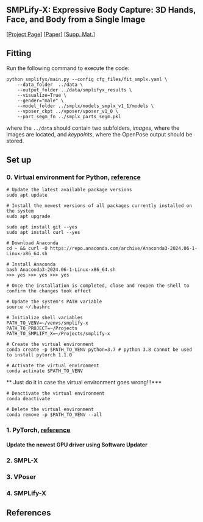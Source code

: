 ## SMPLify-X: Expressive Body Capture: 3D Hands, Face, and Body from a Single Image

[[Project Page](https://smpl-x.is.tue.mpg.de/)] 
[[Paper](https://ps.is.tuebingen.mpg.de/uploads_file/attachment/attachment/497/SMPL-X.pdf)]
[[Supp. Mat.](https://ps.is.tuebingen.mpg.de/uploads_file/attachment/attachment/498/SMPL-X-supp.pdf)]

## Fitting

Run the following command to execute the code:
```Shell
python smplifyx/main.py --config cfg_files/fit_smplx.yaml \
    --data_folder  ../data \
    --output_folder ../data/smplifyx_results \
    --visualize=True \
    --gender="male" \
    --model_folder ../smplx/models_smplx_v1_1/models \
    --vposer_ckpt ../vposer/vposer_v1_0 \
    --part_segm_fn ../smplx_parts_segm.pkl
```
where the `../data` should contain two subfolders, *images*, where the images are located, and *keypoints*, where the OpenPose output should be stored.

## Set up 

### 0. Virtual environment for Python, [reference](https://phoenixnap.com/kb/install-anaconda-ubuntu)
```Shell
# Update the latest available package versions
sudo apt update

# Install the newest versions of all packages currently installed on the system
sudo apt upgrade

sudo apt install git --yes
sudo apt install curl --yes
```

```Shell
# Download Anaconda
cd ~ && curl -O https://repo.anaconda.com/archive/Anaconda3-2024.06-1-Linux-x86_64.sh
```

```Shell
# Install Anaconda
bash Anaconda3-2024.06-1-Linux-x86_64.sh
>>> yes >>> yes >>> yes
```

```Shell
# Once the installation is completed, close and reopen the shell to confirm the changes took effect

# Update the system's PATH variable
source ~/.bashrc
```

```Shell
# Initialize shell variables
PATH_TO_VENV=~/venvs/smplify-x
PATH_TO_PROJECT=~/Projects
PATH_TO_SMPLIFY_X=~/Projects/smplify-x
```

```Shell
# Create the virtual environment
conda create -p $PATH_TO_VENV python=3.7 # python 3.8 cannot be used to install pytorch 1.1.0

# Activate the virtual environment
conda activate $PATH_TO_VENV
```

** Just do it in case the virtual environment goes wrong!!!***
```Shell
# Deactivate the virtual environment
conda deactivate

# Delete the virtual environment
conda remove -p $PATH_TO_VENV --all
```

### 1. PyTorch, [reference](https://stackoverflow.com/questions/60987997/why-torch-cuda-is-available-returns-false-even-after-installing-pytorch-with/61034368#61034368)
#### Update the newest GPU driver using Software Updater

### 2. SMPL-X

### 3. VPoser

### 4. SMPLify-X
   
## References

